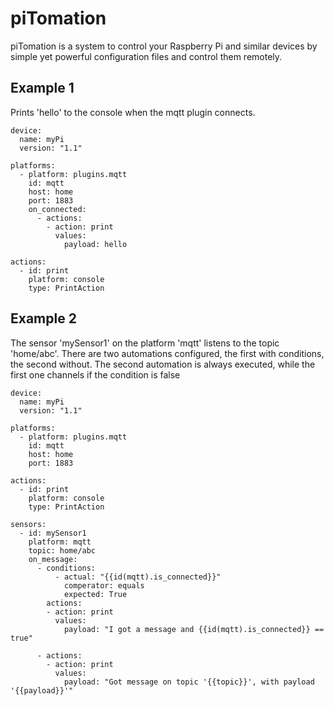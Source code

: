 # piTomation

piTomation is a system to control your Raspberry Pi and similar devices by simple yet powerful configuration files and control them remotely.

## Example 1
Prints 'hello' to the console when the mqtt plugin connects.

```
device: 
  name: myPi
  version: "1.1"

platforms:
  - platform: plugins.mqtt
    id: mqtt
    host: home
    port: 1883
    on_connected: 
      - actions:
        - action: print
          values:
            payload: hello 

actions:
  - id: print
    platform: console
    type: PrintAction            
```

## Example 2
The sensor 'mySensor1' on the platform 'mqtt' listens to the topic 'home/abc'.
There are two automations configured, the first with conditions, the second without.
The second automation is always executed, while the first one channels if the condition is false
```
device: 
  name: myPi
  version: "1.1"

platforms:
  - platform: plugins.mqtt
    id: mqtt
    host: home
    port: 1883

actions:
  - id: print
    platform: console
    type: PrintAction            

sensors:
  - id: mySensor1
    platform: mqtt
    topic: home/abc
    on_message:
      - conditions:
          - actual: "{{id(mqtt).is_connected}}"
            comperator: equals
            expected: True
        actions:
        - action: print
          values:
            payload: "I got a message and {{id(mqtt).is_connected}} == true"      

      - actions:
        - action: print
          values:
            payload: "Got message on topic '{{topic}}', with payload '{{payload}}'"
```